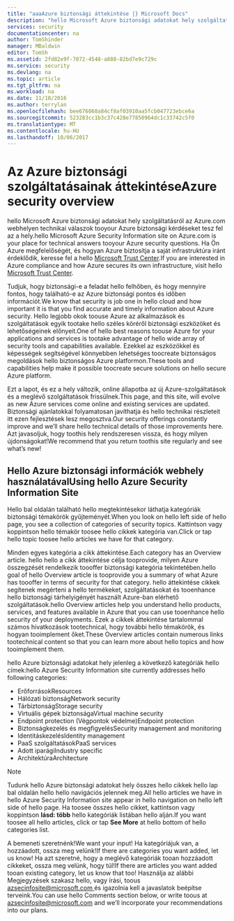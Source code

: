 ```yaml
---
title: "aaaAzure biztonsági áttekintése |} Microsoft Docs"
description: "hello Microsoft Azure biztonsági adatokat hely szolgáltatásról az Azure.com webhelyen technikai válaszok tooyour Azure biztonsági kérdéseket tesz fel az a hely."
services: security
documentationcenter: na
author: TomShinder
manager: MBaldwin
editor: TomSh
ms.assetid: 2fd82e9f-7072-4548-a888-82bd7e9c729c
ms.service: security
ms.devlang: na
ms.topic: article
ms.tgt_pltfrm: na
ms.workload: na
ms.date: 11/18/2016
ms.author: terrylan
ms.openlocfilehash: bee676068a84cf8af03910aa5fcb047723ebce6a
ms.sourcegitcommit: 523283cc1b3c37c428e77850964dc1c33742c5f0
ms.translationtype: MT
ms.contentlocale: hu-HU
ms.lasthandoff: 10/06/2017
---
```

# <a name="azure-security-overview"></a><span data-ttu-id="65a5b-103">Az Azure biztonsági szolgáltatásainak áttekintése</span><span class="sxs-lookup"><span data-stu-id="65a5b-103">Azure security overview</span></span>
<span data-ttu-id="65a5b-104">hello Microsoft Azure biztonsági adatokat hely szolgáltatásról az Azure.com webhelyen technikai válaszok tooyour Azure biztonsági kérdéseket tesz fel az a hely.</span><span class="sxs-lookup"><span data-stu-id="65a5b-104">hello Microsoft Azure Security Information site on Azure.com is your place for technical answers tooyour Azure security questions.</span></span> <span data-ttu-id="65a5b-105">Ha Ön Azure megfelelőségét, és hogyan Azure biztosítja a saját infrastruktúra iránt érdeklődik, keresse fel a hello [Microsoft Trust Center](https://www.microsoft.com/TrustCenter/default.aspx).</span><span class="sxs-lookup"><span data-stu-id="65a5b-105">If you are interested in Azure compliance and how Azure secures its own infrastructure, visit hello [Microsoft Trust Center](https://www.microsoft.com/TrustCenter/default.aspx).</span></span>

<span data-ttu-id="65a5b-106">Tudjuk, hogy biztonsági-e a feladat hello felhőben, és hogy mennyire fontos, hogy található-e az Azure biztonsági pontos és időben információt.</span><span class="sxs-lookup"><span data-stu-id="65a5b-106">We know that security is job one in hello cloud and how important it is that you find accurate and timely information about Azure security.</span></span> <span data-ttu-id="65a5b-107">Hello legjobb okok toouse Azure az alkalmazások és szolgáltatások egyik tootake hello széles köréről biztonsági eszközöket és lehetőségeinek előnyeit.</span><span class="sxs-lookup"><span data-stu-id="65a5b-107">One of hello best reasons toouse Azure for your applications and services is tootake advantage of hello wide array of security tools and capabilities available.</span></span> <span data-ttu-id="65a5b-108">Ezekkel az eszközökkel és képességek segítségével könnyebben lehetséges toocreate biztonságos megoldások hello biztonságos Azure platformon.</span><span class="sxs-lookup"><span data-stu-id="65a5b-108">These tools and capabilities help make it possible toocreate secure solutions on hello secure Azure platform.</span></span>

<span data-ttu-id="65a5b-109">Ezt a lapot, és ez a hely változik, online állapotba az új Azure-szolgáltatások és a meglévő szolgáltatások frissülnek.</span><span class="sxs-lookup"><span data-stu-id="65a5b-109">This page, and this site, will evolve as new Azure services come online and existing services are updated.</span></span> <span data-ttu-id="65a5b-110">Biztonsági ajánlatokkal folyamatosan javíthatja és hello technikai részleteit itt ezen fejlesztések lesz megosztva.</span><span class="sxs-lookup"><span data-stu-id="65a5b-110">Our security offerings constantly improve and we’ll share hello technical details of those improvements here.</span></span> <span data-ttu-id="65a5b-111">Azt javasoljuk, hogy toothis hely rendszeresen vissza, és hogy milyen újdonságokat!</span><span class="sxs-lookup"><span data-stu-id="65a5b-111">We recommend that you return toothis site regularly and see what’s new!</span></span>

## <a name="using-hello-azure-security-information-site"></a><span data-ttu-id="65a5b-112">Hello Azure biztonsági információk webhely használatával</span><span class="sxs-lookup"><span data-stu-id="65a5b-112">Using hello Azure Security Information Site</span></span>
<span data-ttu-id="65a5b-113">Hello bal oldalán található hello megtekintésekor láthatja kategóriák biztonsági témakörök gyűjteményét.</span><span class="sxs-lookup"><span data-stu-id="65a5b-113">When you look on hello left side of hello page, you see a collection of categories of security topics.</span></span> <span data-ttu-id="65a5b-114">Kattintson vagy koppintson hello témakör toosee hello cikkek kategória van.</span><span class="sxs-lookup"><span data-stu-id="65a5b-114">Click or tap hello topic toosee hello articles we have for that category.</span></span>

<span data-ttu-id="65a5b-115">Minden egyes kategória a cikk áttekintése.</span><span class="sxs-lookup"><span data-stu-id="65a5b-115">Each category has an Overview article.</span></span> <span data-ttu-id="65a5b-116">hello hello a cikk áttekintése célja tooprovide, milyen Azure összegzését rendelkezik toooffer biztonsági kategória tekintetében.</span><span class="sxs-lookup"><span data-stu-id="65a5b-116">hello goal of hello Overview article is tooprovide you a summary of what Azure has toooffer in terms of security for that category.</span></span> <span data-ttu-id="65a5b-117">hello áttekintése cikkek segítenek megérteni a hello termékeket, szolgáltatásokat és tooenhance hello biztonsági tárhelyigényét használt Azure-ban elérhető szolgáltatások.</span><span class="sxs-lookup"><span data-stu-id="65a5b-117">hello Overview articles help you understand hello products, services, and features available in Azure that you can use tooenhance hello security of your deployments.</span></span> <span data-ttu-id="65a5b-118">Ezek a cikkek áttekintése tartalommal számos hivatkozások tootechnical, hogy további hello témakörök, és hogyan tooimplement őket.</span><span class="sxs-lookup"><span data-stu-id="65a5b-118">These Overview articles contain numerous links tootechnical content so that you can learn more about hello topics and how tooimplement them.</span></span>

<span data-ttu-id="65a5b-119">hello Azure biztonsági adatokat hely jelenleg a következő kategóriák hello címek:</span><span class="sxs-lookup"><span data-stu-id="65a5b-119">hello Azure Security Information site currently addresses hello following categories:</span></span>

* <span data-ttu-id="65a5b-120">Erőforrások</span><span class="sxs-lookup"><span data-stu-id="65a5b-120">Resources</span></span>
* <span data-ttu-id="65a5b-121">Hálózati biztonság</span><span class="sxs-lookup"><span data-stu-id="65a5b-121">Network security</span></span>
* <span data-ttu-id="65a5b-122">Tárbiztonság</span><span class="sxs-lookup"><span data-stu-id="65a5b-122">Storage security</span></span>
* <span data-ttu-id="65a5b-123">Virtuális gépek biztonsága</span><span class="sxs-lookup"><span data-stu-id="65a5b-123">Virtual machine security</span></span>
* <span data-ttu-id="65a5b-124">Endpoint protection (Végpontok védelme)</span><span class="sxs-lookup"><span data-stu-id="65a5b-124">Endpoint protection</span></span>
* <span data-ttu-id="65a5b-125">Biztonságkezelés és megfigyelés</span><span class="sxs-lookup"><span data-stu-id="65a5b-125">Security management and monitoring</span></span>
* <span data-ttu-id="65a5b-126">Identitáskezelés</span><span class="sxs-lookup"><span data-stu-id="65a5b-126">Identity management</span></span>
* <span data-ttu-id="65a5b-127">PaaS szolgáltatások</span><span class="sxs-lookup"><span data-stu-id="65a5b-127">PaaS services</span></span>
* <span data-ttu-id="65a5b-128">Adott iparági</span><span class="sxs-lookup"><span data-stu-id="65a5b-128">Industry specific</span></span>
* <span data-ttu-id="65a5b-129">Architektúra</span><span class="sxs-lookup"><span data-stu-id="65a5b-129">Architecture</span></span>

> [!NOTE]
> <span data-ttu-id="65a5b-130">Tudunk hello Azure biztonsági adatokat hely összes hello cikkek hello lap bal oldalán hello hello navigációs jelennek meg.</span><span class="sxs-lookup"><span data-stu-id="65a5b-130">All hello articles we have in hello Azure Security Information site appear in hello navigation on hello left side of hello page.</span></span> <span data-ttu-id="65a5b-131">Ha toosee összes hello cikket, kattintson vagy koppintson **lásd: több** hello kategóriák listában hello alján.</span><span class="sxs-lookup"><span data-stu-id="65a5b-131">If you want toosee all hello articles, click or tap **See More** at hello bottom of hello categories list.</span></span>
>
>

<span data-ttu-id="65a5b-132">A bemeneti szeretnénk!</span><span class="sxs-lookup"><span data-stu-id="65a5b-132">We want your input!</span></span> <span data-ttu-id="65a5b-133">Ha kategóriájuk van, a hozzáadott, ossza meg velünk!</span><span class="sxs-lookup"><span data-stu-id="65a5b-133">If there are categories you want added, let us know!</span></span> <span data-ttu-id="65a5b-134">Ha azt szeretné, hogy a meglévő kategóriák tooan hozzáadott cikkeket, ossza meg velünk, hogy túl!</span><span class="sxs-lookup"><span data-stu-id="65a5b-134">If there are articles you want added tooan existing category, let us know that too!</span></span> <span data-ttu-id="65a5b-135">Használja az alábbi Megjegyzések szakasz hello, vagy írási, toous [ azsecinfosite@microsoft.com ](mailto:azsecinfosite@microsoft.com) és igazolnia kell a javaslatok beépítse terveink.</span><span class="sxs-lookup"><span data-stu-id="65a5b-135">You can use hello Comments section below, or write toous at [azsecinfosite@microsoft.com](mailto:azsecinfosite@microsoft.com) and we’ll incorporate your recommendations into our plans.</span></span>
